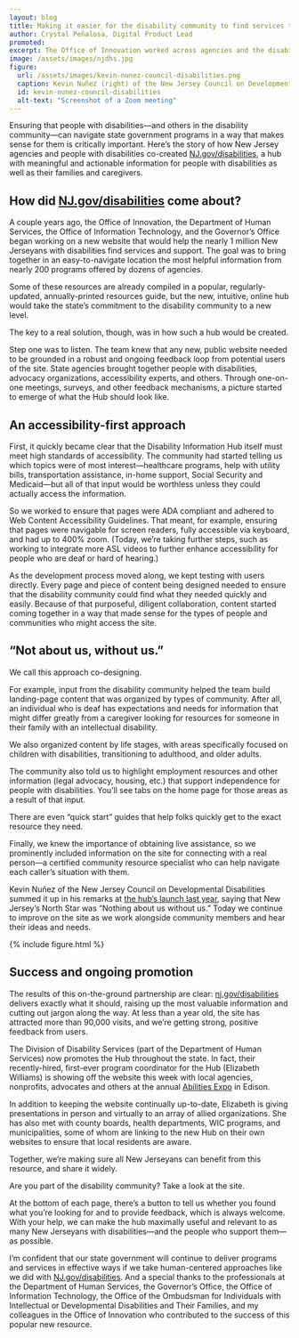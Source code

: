 ```yaml
---
layout: blog
title: Making it easier for the disability community to find services through NJ.gov/disabilities
author: Crystal Peñalosa, Digital Product Lead
promoted:
excerpt: The Office of Innovation worked across agencies and the disability community to create a popular hub of resources for New Jerseyans with disabilities, their families, and caregivers.
image: /assets/images/njdhs.jpg
figure:
  url: /assets/images/kevin-nunez-council-disabilities.png
  caption: Kevin Nuñez (right) of the New Jersey Council on Developmental Disabilities speaks via Zoom at the launch of the Disability Information Hub last year.
  id: kevin-nunez-council-disabilities
  alt-text: "Screenshot of a Zoom meeting"
---
```


Ensuring that people with disabilities&mdash;and others in the disability community&mdash;can navigate state government programs in a way that makes sense for them is critically important. Here’s the story of how New Jersey agencies and people with disabilities co-created [NJ.gov/disabilities](http://NJ.gov/disabilities), a hub with meaningful and actionable information for people with disabilities as well as their families and caregivers.

## How did [NJ.gov/disabilities](http://NJ.gov/disabilities) come about?

A couple years ago, the Office of Innovation, the Department of Human Services, the Office of Information Technology, and the Governor’s Office began working on a new website that would help the nearly 1 million New Jerseyans with disabilities find services and support. The goal was to bring together in an easy-to-navigate location the most helpful information from nearly 200 programs offered by dozens of agencies.

Some of these resources are already compiled in a popular, regularly-updated, annually-printed resources guide, but the new, intuitive, online hub would take the state’s commitment to the disability community to a new level.

The key to a real solution, though, was in how such a hub would be created.

Step one was to listen. The team knew that any new, public website needed to be grounded in a robust and ongoing feedback loop from potential users of the site. State agencies brought together people with disabilities, advocacy organizations, accessibility experts, and others. Through one-on-one meetings, surveys, and other feedback mechanisms, a picture started to emerge of what the Hub should look like.

## An accessibility-first approach

First, it quickly became clear that the Disability Information Hub itself must meet high standards of accessibility. The community had started telling us which topics were of most interest&mdash;healthcare programs, help with utility bills, transportation assistance, in-home support, Social Security and Medicaid&mdash;but all of that input would be worthless unless they could actually access the information.

So we worked to ensure that pages were ADA compliant and adhered to Web Content Accessibility Guidelines. That meant, for example, ensuring that pages were navigable for screen readers, fully accessible via keyboard, and had up to 400% zoom. (Today, we’re taking further steps, such as working to integrate more ASL videos to further enhance accessibility for people who are deaf or hard of hearing.)

As the development process moved along, we kept testing with users directly. Every page and piece of content being designed needed to ensure that the disability community could find what they needed quickly and easily. Because of that purposeful, diligent collaboration, content started coming together in a way that made sense for the types of people and communities who might access the site.

## “Not about us, without us.”

We call this approach co-designing.

For example, input from the disability community helped the team build landing-page content that was organized by types of community. After all, an individual who is deaf has expectations and needs for information that might differ greatly from a caregiver looking for resources for someone in their family with an intellectual disability.

We also organized content by life stages, with areas specifically focused on children with disabilities, transitioning to adulthood, and older adults.

The community also told us to highlight employment resources and other information (legal advocacy, housing, etc.) that support independence for people with disabilities. You’ll see tabs on the home page for those areas as a result of that input.

There are even “quick start” guides that help folks quickly get to the exact resource they need.

Finally, we knew the importance of obtaining live assistance, so we prominently included information on the site for connecting with a real person&mdash;a certified community resource specialist who can help navigate each caller’s situation with them.

Kevin Nuñez of the New Jersey Council on Developmental Disabilities summed it up in his remarks at [the hub’s launch last year](https://www.youtube.com/live/54GmKD-Pd1c?), saying that New Jersey’s North Star was “Nothing about us without us.” Today we continue to improve on the site as we work alongside community members and hear their ideas and needs.

{% include figure.html %}

## Success and ongoing promotion

The results of this on-the-ground partnership are clear: [nj.gov/disabilities](http://nj.gov/disabilities) delivers exactly what it should, raising up the most valuable information and cutting out jargon along the way. At less than a year old, the site has attracted more than 90,000 visits, and we’re getting strong, positive feedback from users.

The Division of Disability Services (part of the Department of Human Services) now promotes the Hub throughout the state. In fact, their recently-hired, first-ever program coordinator for the Hub (Elizabeth Williams) is showing off the website this week with local agencies, nonprofits, advocates and others at the annual [Abilities Expo](https://www.abilities.com/) in Edison.

In addition to keeping the website continually up-to-date, Elizabeth is giving presentations in person and virtually to an array of allied organizations. She has also met with county boards, health departments, WIC programs, and municipalities, some of whom are linking to the new Hub on their own websites to ensure that local residents are aware.

Together, we’re making sure all New Jerseyans can benefit from this resource, and share it widely.

Are you part of the disability community? Take a look at the site.

At the bottom of each page, there’s a button to tell us whether you found what you’re looking for and to provide feedback, which is always welcome. With your help, we can make the hub maximally useful and relevant to as many New Jerseyans with disabilities&mdash;and the people who support them&mdash;as possible.

I’m confident that our state government will continue to deliver programs and services in effective ways if we take human-centered approaches like we did with [NJ.gov/disabilities](http://NJ.gov/disabilities). And a special thanks to the professionals at the Department of Human Services, the Governor’s Office, the Office of Information Technology, the Office of the Ombudsman for Individuals with Intellectual or Developmental Disabilities and Their Families, and my colleagues in the Office of Innovation who contributed to the success of this popular new resource.
